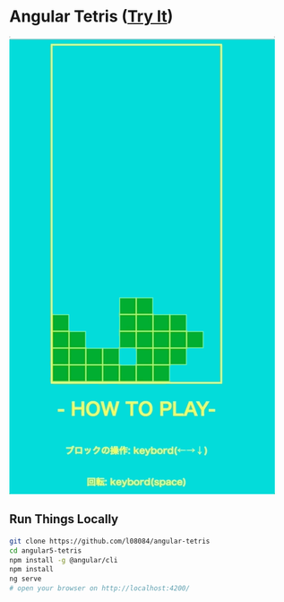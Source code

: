 Angular Tetris ([Try It](https://l08084.github.io/angular-tetris/))
=========================================================================

![Angular Tetris](resources/angular-tetris-demo.gif)

Run Things Locally
------------------

```bash
git clone https://github.com/l08084/angular-tetris
cd angular5-tetris
npm install -g @angular/cli
npm install
ng serve
# open your browser on http://localhost:4200/
```
